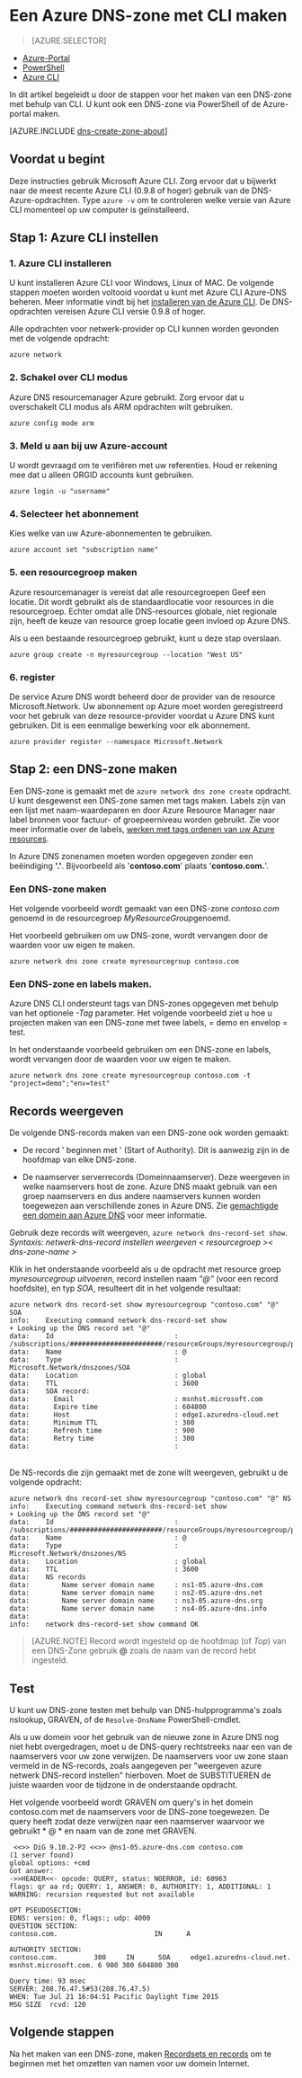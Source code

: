 <properties
   pageTitle="Maken van een DNS-zone met CLI | Microsoft Azure"
   description="Informatie over het maken van DNS-zones voor Azure DNS stapsgewijze om te beginnen met het hosten van uw DNS-domein CLI gebruiken"
   services="dns"
   documentationCenter="na"
   authors="sdwheeler"
   manager="carmonm"
   editor=""/>

<tags
   ms.service="dns"
   ms.devlang="na"
   ms.topic="hero-article"
   ms.tgt_pltfrm="na"
   ms.workload="infrastructure-services"
   ms.date="08/16/2016"
   ms.author="sewhee"/>

# <a name="create-an-azure-dns-zone-using-cli"></a>Een Azure DNS-zone met CLI maken


> [AZURE.SELECTOR]
- [Azure-Portal](dns-getstarted-create-dnszone-portal.md)
- [PowerShell](dns-getstarted-create-dnszone.md)
- [Azure CLI](dns-getstarted-create-dnszone-cli.md)


In dit artikel begeleidt u door de stappen voor het maken van een DNS-zone met behulp van CLI. U kunt ook een DNS-zone via PowerShell of de Azure-portal maken.

[AZURE.INCLUDE [dns-create-zone-about](../../includes/dns-create-zone-about-include.md)]


## <a name="before-you-begin"></a>Voordat u begint

Deze instructies gebruik Microsoft Azure CLI. Zorg ervoor dat u bijwerkt naar de meest recente Azure CLI (0.9.8 of hoger) gebruik van de DNS-Azure-opdrachten. Type `azure -v` om te controleren welke versie van Azure CLI momenteel op uw computer is geïnstalleerd.

## <a name="step-1---set-up-azure-cli"></a>Stap 1: Azure CLI instellen

### <a name="1-install-azure-cli"></a>1. Azure CLI installeren

U kunt installeren Azure CLI voor Windows, Linux of MAC. De volgende stappen moeten worden voltooid voordat u kunt met Azure CLI Azure-DNS beheren. Meer informatie vindt bij het [installeren van de Azure CLI](../xplat-cli-install.md). De DNS-opdrachten vereisen Azure CLI versie 0.9.8 of hoger.

Alle opdrachten voor netwerk-provider op CLI kunnen worden gevonden met de volgende opdracht:

    azure network

### <a name="2-switch-cli-mode"></a>2. Schakel over CLI modus

Azure DNS resourcemanager Azure gebruikt. Zorg ervoor dat u overschakelt CLI modus als ARM opdrachten wilt gebruiken.

    azure config mode arm

### <a name="3-sign-in-to-your-azure-account"></a>3. Meld u aan bij uw Azure-account

U wordt gevraagd om te verifiëren met uw referenties. Houd er rekening mee dat u alleen ORGID accounts kunt gebruiken.

    azure login -u "username"

### <a name="4-select-the-subscription"></a>4. Selecteer het abonnement

Kies welke van uw Azure-abonnementen te gebruiken.

    azure account set "subscription name"

### <a name="5-create-a-resource-group"></a>5. een resourcegroep maken

Azure resourcemanager is vereist dat alle resourcegroepen Geef een locatie. Dit wordt gebruikt als de standaardlocatie voor resources in die resourcegroep. Echter omdat alle DNS-resources globale, niet regionale zijn, heeft de keuze van resource groep locatie geen invloed op Azure DNS.

Als u een bestaande resourcegroep gebruikt, kunt u deze stap overslaan.

    azure group create -n myresourcegroup --location "West US"


### <a name="6-register"></a>6. register

De service Azure DNS wordt beheerd door de provider van de resource Microsoft.Network. Uw abonnement op Azure moet worden geregistreerd voor het gebruik van deze resource-provider voordat u Azure DNS kunt gebruiken. Dit is een eenmalige bewerking voor elk abonnement.

    azure provider register --namespace Microsoft.Network


## <a name="step-2---create-a-dns-zone"></a>Stap 2: een DNS-zone maken

Een DNS-zone is gemaakt met de `azure network dns zone create` opdracht. U kunt desgewenst een DNS-zone samen met tags maken. Labels zijn van een lijst met naam-waardeparen en door Azure Resource Manager naar label bronnen voor factuur- of groepeerniveau worden gebruikt. Zie voor meer informatie over de labels, [werken met tags ordenen van uw Azure resources](../resource-group-using-tags.md).

In Azure DNS zonenamen moeten worden opgegeven zonder een beëindiging **'.'**. Bijvoorbeeld als '**contoso.com**' plaats '**contoso.com.**'.


### <a name="to-create-a-dns-zone"></a>Een DNS-zone maken

Het volgende voorbeeld wordt gemaakt van een DNS-zone *contoso.com* genoemd in de resourcegroep *MyResourceGroup*genoemd.

Het voorbeeld gebruiken om uw DNS-zone, wordt vervangen door de waarden voor uw eigen te maken.

    azure network dns zone create myresourcegroup contoso.com

### <a name="to-create-a-dns-zone-and-tags"></a>Een DNS-zone en labels maken.

Azure DNS CLI ondersteunt tags van DNS-zones opgegeven met behulp van het optionele *-Tag* parameter. Het volgende voorbeeld ziet u hoe u projecten maken van een DNS-zone met twee labels, = demo en envelop = test.

In het onderstaande voorbeeld gebruiken om een DNS-zone en labels, wordt vervangen door de waarden voor uw eigen te maken.

    azure network dns zone create myresourcegroup contoso.com -t "project=demo";"env=test"

## <a name="view-records"></a>Records weergeven

De volgende DNS-records maken van een DNS-zone ook worden gemaakt:

- De record ' beginnen met ' (Start of Authority). Dit is aanwezig zijn in de hoofdmap van elke DNS-zone.

- De naamserver serverrecords (Domeinnaamserver). Deze weergeven in welke naamservers host de zone. Azure DNS maakt gebruik van een groep naamservers en dus andere naamservers kunnen worden toegewezen aan verschillende zones in Azure DNS. Zie [gemachtigde een domein aan Azure DNS](dns-domain-delegation.md) voor meer informatie.

Gebruik deze records wilt weergeven, `azure network dns-record-set show`.<BR>
*Syntaxis: netwerk-dns-record instellen weergeven < resourcegroep >< dns-zone-name > <name><type>*


Klik in het onderstaande voorbeeld als u de opdracht met resource groep *myresourcegroup uitvoeren*, record instellen naam *"@"* (voor een record hoofdsite), en typ *SOA*, resulteert dit in het volgende resultaat:


    azure network dns record-set show myresourcegroup "contoso.com" "@" SOA
    info:    Executing command network dns-record-set show
    + Looking up the DNS record set "@"
    data:    Id                              : /subscriptions/#######################/resourceGroups/myresourcegroup/providers/Microsoft.Network/dnszones/contoso.com/SOA/@
    data:    Name                            : @
    data:    Type                            : Microsoft.Network/dnszones/SOA
    data:    Location                        : global
    data:    TTL                             : 3600
    data:    SOA record:
    data:      Email                         : msnhst.microsoft.com
    data:      Expire time                   : 604800
    data:      Host                          : edge1.azuredns-cloud.net
    data:      Minimum TTL                   : 300
    data:      Refresh time                  : 900
    data:      Retry time                    : 300
    data:                                    :
<BR>
De NS-records die zijn gemaakt met de zone wilt weergeven, gebruikt u de volgende opdracht:

    azure network dns record-set show myresourcegroup "contoso.com" "@" NS
    info:    Executing command network dns-record-set show
    + Looking up the DNS record set "@"
    data:    Id                              : /subscriptions/#######################/resourceGroups/myresourcegroup/providers/Microsoft.Network/dnszones/contoso.com/NS/@
    data:    Name                            : @
    data:    Type                            : Microsoft.Network/dnszones/NS
    data:    Location                        : global
    data:    TTL                             : 3600
    data:    NS records
    data:        Name server domain name     : ns1-05.azure-dns.com
    data:        Name server domain name     : ns2-05.azure-dns.net
    data:        Name server domain name     : ns3-05.azure-dns.org
    data:        Name server domain name     : ns4-05.azure-dns.info
    data:
    info:    network dns-record-set show command OK

>[AZURE.NOTE] Record wordt ingesteld op de hoofdmap (of *Top*) van een DNS-Zone gebruik **@** zoals de naam van de record hebt ingesteld.

## <a name="test"></a>Test

U kunt uw DNS-zone testen met behulp van DNS-hulpprogramma's zoals nslookup, GRAVEN, of de `Resolve-DnsName` PowerShell-cmdlet.

Als u uw domein voor het gebruik van de nieuwe zone in Azure DNS nog niet hebt overgedragen, moet u de DNS-query rechtstreeks naar een van de naamservers voor uw zone verwijzen. De naamservers voor uw zone staan vermeld in de NS-records, zoals aangegeven per "weergeven azure netwerk DNS-record instellen" hierboven. Moet de SUBSTITUEREN de juiste waarden voor de tijdzone in de onderstaande opdracht.

Het volgende voorbeeld wordt GRAVEN om query's in het domein contoso.com met de naamservers voor de DNS-zone toegewezen. De query heeft zodat deze verwijzen naar een naamserver waarvoor we gebruikt * @ * en naam van de zone met GRAVEN.

     <<>> DiG 9.10.2-P2 <<>> @ns1-05.azure-dns.com contoso.com
    (1 server found)
    global options: +cmd
    Got answer:
    ->>HEADER<<- opcode: QUERY, status: NOERROR, id: 60963
    flags: qr aa rd; QUERY: 1, ANSWER: 0, AUTHORITY: 1, ADDITIONAL: 1
    WARNING: recursion requested but not available

    OPT PSEUDOSECTION:
    EDNS: version: 0, flags:; udp: 4000
    QUESTION SECTION:
    contoso.com.                        IN      A

    AUTHORITY SECTION:
    contoso.com.         300     IN      SOA     edge1.azuredns-cloud.net.
    msnhst.microsoft.com. 6 900 300 604800 300

    Query time: 93 msec
    SERVER: 208.76.47.5#53(208.76.47.5)
    WHEN: Tue Jul 21 16:04:51 Pacific Daylight Time 2015
    MSG SIZE  rcvd: 120

## <a name="next-steps"></a>Volgende stappen

Na het maken van een DNS-zone, maken [Recordsets en records](dns-getstarted-create-recordset-cli.md) om te beginnen met het omzetten van namen voor uw domein Internet.

